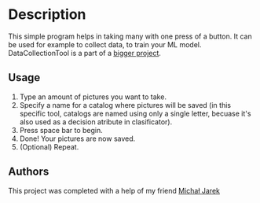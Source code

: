 # Description

This simple program helps in taking many with one press of a button. It can be used for example to collect data, to train your ML model.
DataCollectionTool is a part of a [bigger project](https://github.com/GFuks27750/SignLanguageDetection).

## Usage

1. Type an amount of pictures you want to take.
1. Specify a name for a catalog where pictures will be saved (in this specific tool, catalogs are named using only a single letter, becuase it's also used as a decision atribute in clasificator).
1. Press space bar to begin.
1. Done! Your pictures are now saved.
1. (Optional) Repeat.

## Authors

This project was completed with a help of my friend [Michał Jarek](https://github.com/mj-pjatk)